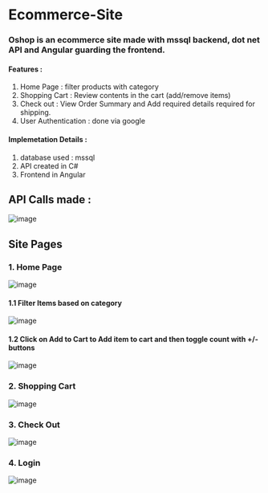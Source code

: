 # Ecommerce-Site

### Oshop is an ecommerce site made with mssql backend, dot net API and Angular guarding the frontend.

#### Features :
1. Home Page : filter products with category
2. Shopping Cart : Review contents in the cart (add/remove items)
3. Check out : View Order Summary and Add required details required for shipping.
4. User Authentication : done via google

#### Implemetation Details :
1. database used : mssql
2. API created in C#
3. Frontend in Angular

## API Calls made : 
![image](https://user-images.githubusercontent.com/50147978/115826356-65e3b100-a428-11eb-8dc2-5d53221e3a06.png)



## Site Pages
### 1. Home Page
![image](https://user-images.githubusercontent.com/50147978/115826699-ef937e80-a428-11eb-8935-b1f291d39158.png)

#### 1.1 Filter Items based on category
![image](https://user-images.githubusercontent.com/50147978/115826902-35504700-a429-11eb-8742-746b8cb86132.png)

#### 1.2 Click on Add to Cart to Add item to cart and then toggle count with +/- buttons
![image](https://user-images.githubusercontent.com/50147978/115826987-51ec7f00-a429-11eb-915e-83a32415b22a.png)

### 2. Shopping Cart
![image](https://user-images.githubusercontent.com/50147978/115826676-e7d3da00-a428-11eb-848d-e0de38217e3a.png)

### 3. Check Out
![image](https://user-images.githubusercontent.com/50147978/115826755-020db800-a429-11eb-90cf-ef72aaaa22d3.png)

### 4. Login
![image](https://user-images.githubusercontent.com/50147978/115826779-0afe8980-a429-11eb-9d2e-4259793b30b2.png)

